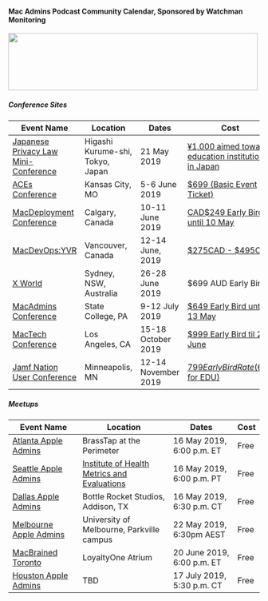 #### Mac Admins Podcast Community Calendar, Sponsored by Watchman Monitoring

[<img src="https://podcast.macadmins.org/wp-content/uploads/2017/06/Watchman-Monitoring-logo-blue.png" alt="" width="500" height="115" />](https://www.watchmanmonitoring.com)

##### Conference Sites

| Event Name | Location | Dates | Cost |
|------------|----------|-------|------|
| [Japanese Privacy Law Mini-Conference](https://docs.google.com/document/d/1C_arz7C336XTInSJguAKE9v0lZdyTl-oiz0E8O9sLDc/edit?usp=sharing) | Higashi Kurume-shi, Tokyo, Japan | 21 May 2019 | [¥1,000 aimed toward education institutions in Japan](https://forms.gle/6Tehc3rGE9jwAvZKA) |
| [ACEs Conference](https://acesconf.com) | Kansas City, MO | 5-6 June 2019 | [$699 (Basic Event Ticket)](https://acesconf.com) |
| [MacDeployment Conference](http://macdeployment.ca) | Calgary, Canada | 10-11 June 2019 | [CAD$249 Early Bird until 10 May](http://macdeployment.ca) |
| [MacDevOps:YVR](https://mdoyvr.com) | Vancouver, Canada | 12-14 June, 2019 | [$275CAD - $495CAD](https://mdoyvr.com/buy-tickets/) |
| [X World](https://auc.edu.au/xworld/about/) | Sydney, NSW, Australia | 26-28 June 2019 | $699 AUD Early Bird |
| [MacAdmins Conference](https://macadmins.psu.edu) | State College, PA | 9-12 July 2019 | [$649 Early Bird until 13 May](http://www.cvent.com/events/2019-macadmins-conference-at-penn-state/event-summary-a861fd3e6e4a4837924577becde201cf.aspx) |
| [MacTech Conference](https://conference.mactech.com) | Los Angeles, CA | 15-18 October 2019 | [$999 Early Bird til 28 June](https://forms.mactech.com/fillsurvey.php?sid=676&rid=None) |
| [Jamf Nation User Conference](https://www.jamf.com/events/jamf-nation-user-conference/2019/) | Minneapolis, MN | 12-14 November 2019 | [$799 Early Bird Rate ($699 for EDU)](https://www.cvent.com/events/jamf-nation-user-conference-2019/registration-7d9e9c5d913c4c38b847a10de4a84e25.aspx) |


##### Meetups

| Event Name | Location | Dates | Cost |
|------------|----------|-------|------|
| [Atlanta Apple Admins](https://www.meetup.com/Atlanta-Apple-Admins/events/261236043) | BrassTap at the Perimeter | 16 May 2019, 6:00 p.m. ET | Free |
| [Seattle Apple Admins](https://www.meetup.com/Seattle-Apple-Admins/) | [Institute of Health Metrics and Evaluations](http://healthdata.org) | 16 May 2019, 6:00 p.m. PT | Free |
| [Dallas Apple Admins](https://www.eventbrite.com/e/dallas-apple-admin-meet-up-may-2019-tickets-61694539027) | Bottle Rocket Studios, Addison, TX | 16 May 2019, 6:30 p.m. CT | Free |
| [Melbourne Apple Admins](https://melbourneappleadmins.org.au) | University of Melbourne, Parkville campus | 22 May 2019, 6:30pm AEST | Free |
| [MacBrained Toronto](https://www.eventbrite.com/e/toronto-macbrained-for-all-admins-cloud-infrastructure-and-identity-management-tickets-60528087138) | LoyaltyOne Atrium | 20 June 2019, 6:00 p.m. ET | Free |
| [Houston Apple Admins](https://houstonappleadmins.org) | TBD | 17 July 2019, 5:30 p.m. CT | Free |
